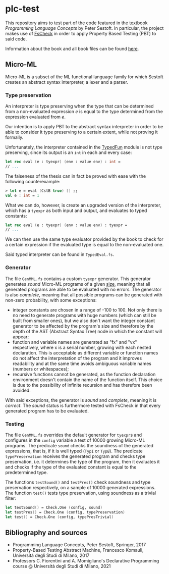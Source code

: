 # plc-test
This repository aims to test part of the code featured in the textbook _Programming Language Concepts_ by Peter Sestoft. In particular, the project makes use of [FsCheck](https://github.com/fscheck/FsCheck) in order to apply Property Based Testing (PBT) to said code.

Information about the book and all book files can be found [here](https://www.itu.dk/people/sestoft/plc).



## Micro-ML
Micro-ML is a subset of the ML functional language family for which Sestoft creates an abstract syntax interpreter, a lexer and a parser.


### Type preservation
An interpreter is type preserving when the type that can be determined from a non-evaluated expression _e_ is equal to the type determined from the expression evaluated from _e_.

Our intention is to apply PBT to the abstract syntax interpreter in order to be able to consider it type preserving to a certain extent, while not proving it formally.

Unfortunately, the interpreter contained in the [TypedFun](https://www.itu.dk/people/sestoft/plc/typedfun.zip) module is not type preserving, since its output is an `int` in each and every case:
```fsharp
let rec eval (e : tyexpr) (env : value env) : int =
// ...
```
The falseness of the thesis can in fact be proved with ease with the following counterexample:
```fsharp
> let e = eval (CstB true) [] ;;
val e : int = 1
```

What we can do, however, is create an upgraded version of the interpreter, which has a `tyexpr` as both input and output, and evaluates to typed constants:
```fsharp
let rec eval (e : tyexpr) (env : value env) : tyexpr =
// ...
```
We can then use the same type evaluator provided by the book to check for a certain expression if the evaluated type is equal to the non-evaluated one.

Said typed interpreter can be found in `TypedEval.fs`.


### Generator
The file `GenMML.fs` contains a custom `tyexpr` generator. This generator generates _sound_ Micro-ML programs of a given [size](https://fscheck.github.io/FsCheck//TestData.html#The-size-of-test-data), meaning that all generated programs are able to be evaluated with no errors. The generator is also _complete_, meaning that all possible programs can be generated with non-zero probability, with some exceptions:
- integer constants are chosen in a range of -100 to 100. Not only there is no need to generate programs with huge numbers (which can still be built from smaller ones), but we also don't want the integer constant generator to be affected by the program's size and therefore by the depth of the AST (Abstract Syntax Tree) node in which the constant will appear;
- function and variable names are generated as "fx" and "vx" respectively, where x is a serial number, growing with each nested declaration. This is acceptable as different variable or function names do not affect the interpretation of the program and it improves readability and at the same time avoids ambiguous variable names (numbers or whitespaces);
- recursive functions cannot be generated, as the function declaration environment doesn't contain the name of the function itself. This choice is due to the possibility of infinite recursion and has therefore been avoided.

With said exceptions, the generator is _sound_ and _complete_, meaning it is _correct_. The _sound_ status is furthermore tested with FsCheck in that every generated program has to be evaluated.


### Testing
The file `GenMML.fs` overrides the default generator for `tyexpr`s and configures in the `config` variable a test of 10000 growing Micro-ML programs. The predicate `sound` checks the soundness of the generated expressions, that is, if it is well typed (`TypI` or `TypB`). The predicate `typePreservation` receives the generated program and checks type preservation, i.e. it determines the type of the program, then it evaluates it and checks if the type of the evaluated constant is equal to the predetermined type.

The functions `testSound()` and `testPres()` check soundness and type preservation respectively, on a sample of 10000 generated expressions. The function `test()` tests type preservation, using soundness as a trivial filter:
```fsharp
let testSound() = Check.One (config, sound)
let testPres() = Check.One (config, typePreservation)
let test() = Check.One (config, typePresTrivial)
```


## Bibliography and sources
- Programming Language Concepts, Peter Sestoft, Springer, 2017
- Property-Based Testing Abstract Machine, Francesco Komauli, Università degli Studi di Milano, 2017
- Professors C. Fiorentini and A. Momigliano's Declarative Programming course @ Università degli Studi di Milano, 2021
